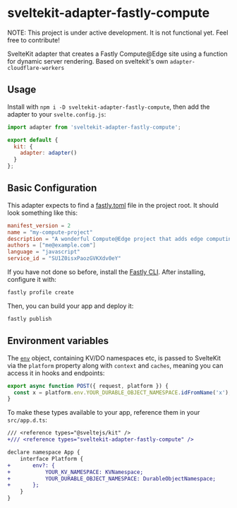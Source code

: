 # sveltekit-adapter-fastly-compute

NOTE: This project is under active development. It is not functional yet.
Feel free to contribute!

SvelteKit adapter that creates a Fastly Compute@Edge site using a function for 
dynamic server rendering. Based on sveltekit's own `adapter-cloudflare-workers`

## Usage

Install with `npm i -D sveltekit-adapter-fastly-compute`, then add the adapter to your `svelte.config.js`:

```js
import adapter from 'sveltekit-adapter-fastly-compute';

export default {
  kit: {
    adapter: adapter()
  }
};
```

## Basic Configuration

This adapter expects to find a [fastly.toml](https://developer.fastly.com/reference/compute/fastly-toml/) file in the project root. It should look something like this:

```toml
manifest_version = 2
name = "my-compute-project"
description = "A wonderful Compute@Edge project that adds edge computing goodness to my application architecture."
authors = ["me@example.com"]
language = "javascript"
service_id = "SU1Z0isxPaozGVKXdv0eY"
```


If you have not done so before, install the [Fastly CLI](https://developer.fastly.com/learning/tools/cli).
After installing, configure it with:

```sh
fastly profile create
```

Then, you can build your app and deploy it:

```sh
fastly publish
```

## Environment variables

The [`env`](https://developers.cloudflare.com/workers/runtime-apis/fetch-event#parameters) object, containing KV/DO namespaces etc, is passed to SvelteKit via the `platform` property along with `context` and `caches`, meaning you can access it in hooks and endpoints:

```js
export async function POST({ request, platform }) {
  const x = platform.env.YOUR_DURABLE_OBJECT_NAMESPACE.idFromName('x');
}
```

To make these types available to your app, reference them in your `src/app.d.ts`:

```diff
/// <reference types="@sveltejs/kit" />
+/// <reference types="sveltekit-adapter-fastly-compute" />

declare namespace App {
	interface Platform {
+		env?: {
+			YOUR_KV_NAMESPACE: KVNamespace;
+			YOUR_DURABLE_OBJECT_NAMESPACE: DurableObjectNamespace;
+		};
	}
}
```

[//]: # (## Changelog)

[//]: # ()
[//]: # ([The Changelog for this package is available on GitHub]&#40;https://github.com/sveltejs/kit/blob/master/packages/adapter-cloudflare-workers/CHANGELOG.md&#41;.)

